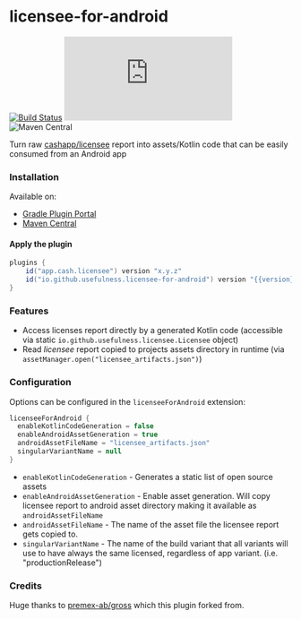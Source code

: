 # licensee-for-android

[![Build Status](https://github.com/usefulness/licensee-for-android/workflows/Build%20Project/badge.svg)](https://github.com/usefulness/licensee-for-android/actions)
[![Latest Version](https://img.shields.io/maven-metadata/v/https/plugins.gradle.org/m2/io/github/usefulness/licensee-for-android/maven-metadata.xml?label=gradle)](https://plugins.gradle.org/plugin/io.github.usefulness.licensee-for-android)
![Maven Central](https://img.shields.io/maven-central/v/io.github.usefulness/licensee-for-android)


Turn raw [cashapp/licensee](https://github.com/cashapp/licensee) report into assets/Kotlin code that can be easily consumed from an Android app

### Installation

Available on:

- [Gradle Plugin Portal](https://plugins.gradle.org/plugin/io.github.usefulness.licensee-for-android)
- [Maven Central](https://mvnrepository.com/artifact/io.github.usefulness/licensee-for-android)

#### Apply the plugin

```groovy
plugins {
    id("app.cash.licensee") version "x.y.z"
    id("io.github.usefulness.licensee-for-android") version "{{version}}"
}
```


### Features
- Access licenses report directly by a generated Kotlin code (accessible via static `io.github.usefulness.licensee.Licensee` object) 
- Read _licensee_ report copied to projects assets directory in runtime (via `assetManager.open("licensee_artifacts.json")`)

### Configuration

Options can be configured in the `licenseeForAndroid` extension:

```groovy
licenseeForAndroid {
  enableKotlinCodeGeneration = false
  enableAndroidAssetGeneration = true
  androidAssetFileName = "licensee_artifacts.json"
  singularVariantName = null
}
```

- `enableKotlinCodeGeneration` - Generates a static list of open source assets 
- `enableAndroidAssetGeneration` - Enable asset generation. Will copy licensee report to android asset directory making it available as `androidAssetFileName` 
- `androidAssetFileName` - The name of the asset file the licensee report gets copied to. 
- `singularVariantName` - The name of the build variant that all variants will use to have always the same licensed, regardless of app variant. (i.e. "productionRelease")


### Credits
Huge thanks to [premex-ab/gross](https://github.com/premex-ab/gross) which this plugin forked from.   
